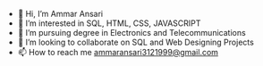 - 👋 Hi, I’m Ammar Ansari 
- 👀 I’m interested in SQL, HTML, CSS, JAVASCRIPT 
- 🏫 I’m pursuing degree in Electronics and Telecommunications 
- 🤝 I’m looking to collaborate on SQL and Web Designing Projects 
- 📫 How to reach me ammaransari3121999@gmail.com
